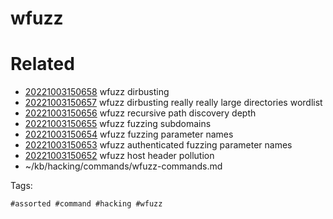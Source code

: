 # wfuzz

# Related

- [20221003150658](/zet/20221003150658/README.md) wfuzz dirbusting
- [20221003150657](/zet/20221003150657/README.md) wfuzz dirbusting really really large directories wordlist
- [20221003150656](/zet/20221003150656/README.md) wfuzz recursive path discovery depth
- [20221003150655](/zet/20221003150655/README.md) wfuzz fuzzing subdomains
- [20221003150654](/zet/20221003150654/README.md) wfuzz fuzzing parameter names
- [20221003150653](/zet/20221003150653/README.md) wfuzz authenticated fuzzing parameter names
- [20221003150652](/zet/20221003150652/README.md) wfuzz host header pollution
- ~/kb/hacking/commands/wfuzz-commands.md

Tags:

    #assorted #command #hacking #wfuzz
